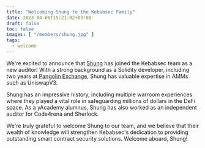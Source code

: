 ```yaml
---
title: "Welcoming Shung to the Kebabsec Family"
date: 2023-04-06T15:21:02+03:00
draft: false
toc: false
images: [ "/members/shung.jpg" ]
tags:
  - welcome
---
```


We're excited to announce that [Shung](https://twitter.com/shunduquar) has joined the Kebabsec team as a new auditor! With a strong background as a Solidity developer, including two years at [Pangolin Exchange](https://pangolin.exchange/), Shung has valuable expertise in AMMs such as UniswapV3.

Shung has an impressive history, including multiple warroom experiences where they played a vital role in safeguarding millions of dollars in the DeFi space. As a yAcademy alumnus, Shung has also worked as an independent auditor for Code4rena and Sherlock.

We're truly grateful to welcome Shung to our team, and we believe that their wealth of knowledge will strengthen Kebabsec's dedication to providing outstanding smart contract security solutions. Welcome aboard, Shung!
